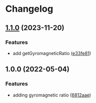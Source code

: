 # Changelog

## [1.1.0](https://github.com/cheminfo/gyromagnetic-ratio/compare/v1.0.0...v1.1.0) (2023-11-20)


### Features

* add getGyromagneticRatio ([e33fe81](https://github.com/cheminfo/gyromagnetic-ratio/commit/e33fe8106fcf93dd89f6f615c8184d6cdb6d11da))

## 1.0.0 (2022-05-04)


### Features

* adding gyromagnetic ratio ([6812aae](https://github.com/cheminfo/gyromagnetic-ratio/commit/6812aae08f60f9cf5db8e6554f4588de31b460f8))

